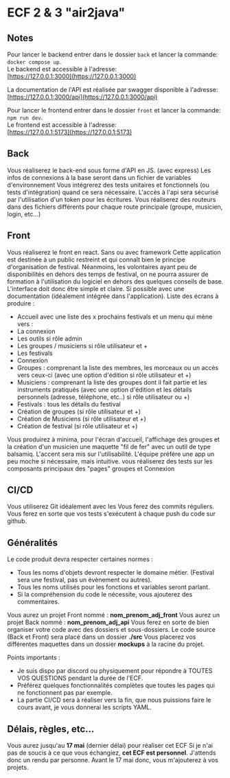 # ECF 2 & 3 "air2java"

## Notes

Pour lancer le backend entrer dans le dossier `back` et lancer la commande: `docker compose up`.  
Le backend est accessible à l'adresse:  
[https://127.0.0.1:3000](https://127.0.0.1:3000)  

La documentation de l'API est réalisée par swagger disponible à l'adresse:  
[https://127.0.0.1:3000/api](https://127.0.0.1:3000/api)  

Pour lancer le frontend entrer dans le dossier `front` et lancer la commande: `npm run dev`.  
Le frontend est accessible à l'adresse:  
[https://127.0.0.1:5173](https://127.0.0.1:5173)  


## Back

Vous réaliserez le back-end sous forme d'API en JS. (avec express) Les infos de connexions à la base seront
dans un fichier de variables d'environnement
Vous intégrerez des tests unitaires et fonctionnels (ou tests d'intégration) quand ce sera nécessaire. L'accès à
l'api sera sécurisé par l'utilisation d'un token pour les écritures. Vous réaliserez des routeurs dans des fichiers
différents pour chaque route principale (groupe, musicien, login, etc...)


## Front

Vous réaliserez le front en react. Sans ou avec framework
Cette application est destinée à un public restreint et qui connaît bien le principe d'organisation de festival.
Néanmoins, les volontaires ayant peu de disponibilités en dehors des temps de festival, on ne pourra assurer
de formation à l'utilisation du logiciel en dehors des quelques conseils de base. L'interface doit donc être
simple et claire. Si possible avec une documentation (idéalement intégrée dans l'application).
Liste des écrans à produire :  
 * Accueil avec une liste des x prochains festivals et un menu qui mène vers :
 * La connexion
 * Les outils si rôle admin
 * Les groupes / musiciens si rôle utilisateur et +
 * Les festivals
 * Connexion
 * Groupes : comprenant la liste des membres, les morceaux ou un accès vers ceux-ci (avec une option
d'édition si rôle utilisateur et +)
 * Musiciens : comprenant la liste des groupes dont il fait partie et les instruments pratiqués (avec une
option d'édition et les détails personnels (adresse, téléphone, etc..) si rôle utilisateur ou +)
 * Festivals : tous les détails du festival
 * Création de groupes (si rôle utilisateur et +)
 * Création de Musiciens (si rôle utilisateur et +)
 * Création de festival (si rôle utilisateur et +)

Vous produirez à minima, pour l'écran d'accueil, l'affichage des groupes et la création d'un musicien une
maquette "fil de fer" avec un outil de type balsamiq.
L'accent sera mis sur l'utilisabilité. L'équipe préfère une app un peu moche si nécessaire, mais intuitive.
vous réaliserez des tests sur les composants principaux des "pages" groupes et Connexion


## CI/CD
Vous utiliserez Git idéalement avec les Vous ferez des commits réguliers. Vous ferez en sorte que vos tests
s'exécutent à chaque push du code sur github.

## Généralités
Le code produit devra respecter certaines normes :
 * Tous les noms d'objets devront respecter le domaine métier. (Festival sera une festival, pas un
évènement ou autres).  
 * Tous les noms utilisés pour les fonctions et variables seront parlant.
 * Si la compréhension du code le nécessite, vous ajouterez des commentaires.

Vous aurez un projet Front nommé : __nom_prenom_adj_front__ Vous aurez un projet Back nommé :
__nom_prenom_adj_api__ Vous ferez en sorte de bien organiser votre code avec des dossiers et sous-dossiers. Le
code source (Back et Front) sera placé dans un dossier __./src__ Vous placerez vos différentes maquettes dans un
dossier __mockups__ à la racine du projet.  

Points importants :
 * Je suis dispo par discord ou physiquement pour répondre à TOUTES VOS QUESTIONS pendant la
durée de l'ECF.
 * Préférez quelques fonctionnalités complètes que toutes les pages qui ne fonctionnent pas par exemple.
 * La partie CI/CD sera à réaliser vers la fin, que nous puissions faire le cours avant, je vous donnerai les
scripts YAML.


## Délais, règles, etc...
Vous aurez jusqu'au __17 mai__ (dernier délai) pour réaliser cet ECF Si je n'ai pas de soucis à ce que vous
échangiez, __cet ECF est personnel__. J'attends donc un rendu par personne. Avant le 17 mai donc, vous
m'ajouterez à vos projets.
